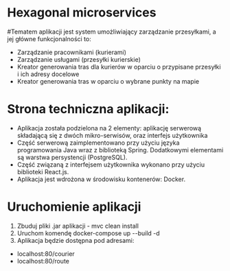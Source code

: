 # Hexagonal microservices

#Tematem aplikacji jest system umożliwiający zarządzanie przesyłkami, a jej główne funkcjonalności to:
- Zarządzanie pracownikami (kurierami)
- Zarządzanie usługami (przesyłki kurierskie)
- Kreator generowania tras dla kurierów w oparciu o przypisane przesyłki i ich adresy docelowe
- Kreator generowania tras w oparciu o wybrane punkty na mapie

# Strona techniczna aplikacji:
- Aplikacja została podzielona na 2 elementy: aplikację serwerową składającą się 
z dwóch mikro-serwisów, oraz interfejs użytkownika
- Część serwerową zaimplementowano przy użyciu języka programowania Java wraz 
z biblioteką Spring. Dodatkowymi elementami są warstwa persystencji (PostgreSQL).
- Część związaną z interfejsem użytkownika wykonano przy użyciu biblioteki React.js.
- Aplikacja jest wdrożona w środowisku kontenerów: Docker.

# Uruchomienie aplikacji
1. Zbuduj pliki .jar aplikacji - mvc clean install
2. Uruchom komendę docker-compose up --build -d
3. Aplikacja będzie dostępna pod adresami:
- localhost:80/courier
- localhost:80/route
